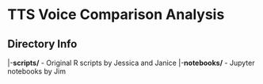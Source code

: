 # TTS Voice Comparison Analysis
## Directory Info
|-**scripts/** - Original R scripts by Jessica and Janice
|-**notebooks/** - Jupyter notebooks by Jim
